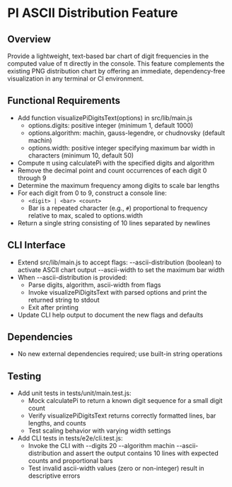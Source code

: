 # PI ASCII Distribution Feature

## Overview
Provide a lightweight, text-based bar chart of digit frequencies in the computed value of π directly in the console. This feature complements the existing PNG distribution chart by offering an immediate, dependency-free visualization in any terminal or CI environment.

## Functional Requirements

- Add function visualizePiDigitsText(options) in src/lib/main.js
  - options.digits: positive integer (minimum 1, default 1000)
  - options.algorithm: machin, gauss-legendre, or chudnovsky (default machin)
  - options.width: positive integer specifying maximum bar width in characters (minimum 10, default 50)
- Compute π using calculatePi with the specified digits and algorithm
- Remove the decimal point and count occurrences of each digit 0 through 9
- Determine the maximum frequency among digits to scale bar lengths
- For each digit from 0 to 9, construct a console line:
  - `<digit> | <bar> <count>`
  - Bar is a repeated character (e.g., `#`) proportional to frequency relative to max, scaled to options.width
- Return a single string consisting of 10 lines separated by newlines

## CLI Interface

- Extend src/lib/main.js to accept flags:
  --ascii-distribution (boolean) to activate ASCII chart output
  --ascii-width <n> to set the maximum bar width
- When --ascii-distribution is provided:
  - Parse digits, algorithm, ascii-width from flags
  - Invoke visualizePiDigitsText with parsed options and print the returned string to stdout
  - Exit after printing
- Update CLI help output to document the new flags and defaults

## Dependencies

- No new external dependencies required; use built-in string operations

## Testing

- Add unit tests in tests/unit/main.test.js:
  - Mock calculatePi to return a known digit sequence for a small digit count
  - Verify visualizePiDigitsText returns correctly formatted lines, bar lengths, and counts
  - Test scaling behavior with varying width settings
- Add CLI tests in tests/e2e/cli.test.js:
  - Invoke the CLI with --digits 20 --algorithm machin --ascii-distribution and assert the output contains 10 lines with expected counts and proportional bars
  - Test invalid ascii-width values (zero or non-integer) result in descriptive errors